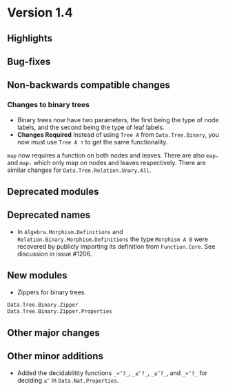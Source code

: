 Version 1.4
===========

Highlights
----------

Bug-fixes
---------

Non-backwards compatible changes
--------------------------------

### Changes to binary trees

* Binary trees now have two parameters, the first being the type of node
  labels, and the second being the type of leaf labels.
* **Changes Required**
Instead of using `Tree A` from `Data.Tree.Binary`, you now must use
`Tree A ⊤` to get the same functionality.

`map` now requires a function on both nodes and leaves. There are also
`mapₙ` and `mapₗ` which only map on nodes and leaves respectively. There
are similar changes for `Data.Tree.Relation.Unary.All`.

Deprecated modules
------------------

Deprecated names
----------------

* In `Algebra.Morphism.Definitions` and `Relation.Binary.Morphism.Definitions`
  the type `Morphism A B` were recovered by publicly importing its
  definition from `Function.Core`. See discussion in issue #1206.

New modules
-----------

* Zippers for binary trees.

```agda
Data.Tree.Binary.Zipper
Data.Tree.Binary.Zipper.Properties
```

Other major changes
-------------------

Other minor additions
---------------------

* Added the decidablitity functions `_<‴?_`, `_≤‴?_`, `_≥‴?_`, and `_>‴?_`
for deciding `≤‴` in `Data.Nat.Properties`.
